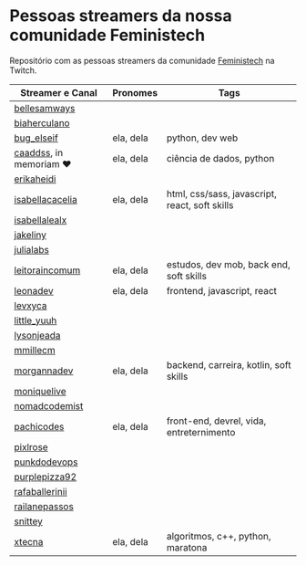 # Pessoas streamers da nossa comunidade Feministech
Repositório com as pessoas streamers da comunidade [Feministech](https://www.twitch.tv/team/livecodergirls) na Twitch.

Streamer e Canal                                                 | Pronomes     | Tags
---------------------------------------------------------------- | ------------ | ----------------
[bellesamways](https://www.twitch.tv/bellesamways)               |              |
[biaherculano](https://www.twitch.tv/biaherculano)               |              |
[bug_elseif](https://www.twitch.tv/bug_elseif)                   | ela, dela    | python, dev web
[caaddss](https://www.twitch.tv/caaddss), in memoriam :heart:    | ela, dela    | ciência de dados, python
[erikaheidi](https://www.twitch.tv/erikaheidi)                   |              |
[isabellacacelia](https://www.twitch.tv/isabellacacelia)         | ela, dela    | html, css/sass, javascript, react, soft skills 
[isabellalealx](https://www.twitch.tv/isabellalealx)             |              |
[jakeliny](https://www.twitch.tv/jakeliny)                       |              |
[julialabs](https://www.twitch.tv/julialabs)                     |              |
[leitoraincomum](https://www.twitch.tv/leitoraincomum)           |  ela, dela   | estudos, dev mob, back end, soft skills
[leonadev](https://www.twitch.tv/leonadev)                       |  ela, dela   | frontend, javascript, react
[levxyca](https://www.twitch.tv/levxyca)                         |              |
[little_yuuh](https://www.twitch.tv/little_yuuh)                 |              |
[lysonjeada](https://www.twitch.tv/lysonjeada)                   |              |
[mmillecm](https://www.twitch.tv/mmillecm)                       |              |
[morgannadev](https://www.twitch.tv/morgannadev)                 | ela, dela    | backend, carreira, kotlin, soft skills
[moniquelive](https://www.twitch.tv/moniquelive)                 |              |
[nomadcodemist](https://www.twitch.tv/nomadcodemist)             |              |
[pachicodes](https://www.twitch.tv/pachicodes)                   | ela, dela    | front-end, devrel, vida, entreternimento
[pixlrose](https://www.twitch.tv/pixlrose)                       |              |
[punkdodevops](https://www.twitch.tv/punkdodevops)               |              |
[purplepizza92](https://www.twitch.tv/purplepizza92)             |              |
[rafaballerinii](https://www.twitch.tv/rafaballerinii)           |              |
[railanepassos](https://www.twitch.tv/railanepassos)             |              |
[snittey](https://www.twitch.tv/snittey)                         |              |
[xtecna](https://www.twitch.tv/xtecna)                           | ela, dela    | algoritmos, c++, python, maratona

